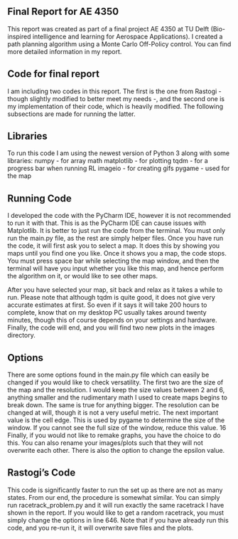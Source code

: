 ## Final Report for AE 4350
This report was created as part of a final project AE 4350 at TU Delft (Bio-inspired intelligence and learning for Aerospace Applications). I created a path planning algorithm using a Monte Carlo Off-Policy control. You can find more detailed information in my report.

## Code for final report
I am including two codes in this report. The first is the one from Rastogi - though slightly modified
to better meet my needs -, and the second one is my implementation of their code, which is heavily
modified. The following subsections are made for running the latter.

## Libraries
To run this code I am using the newest version of Python 3 along with some libraries:
numpy - for array math
matplotlib - for plotting
tqdm - for a progress bar when running RL
imageio - for creating gifs
pygame - used for the map


## Running Code
I developed the code with the PyCharm IDE, however it is not recommended to run it with that.
This is as the PyCharm IDE can cause issues with Matplotlib. It is better to just run the code from the
terminal. You must only run the main.py file, as the rest are simply helper files.
Once you have run the code, it will first ask you to select a map. It does this by showing you maps
until you find one you like. Once it shows you a map, the code stops. You must press space bar while
selecting the map window, and then the terminal will have you input whether you like this map, and
hence perform the algorithm on it, or would like to see other maps.

After you have selected your map, sit back and relax as it takes a while to run. Please note that
although tqdm is quite good, it does not give very accurate estimates at first. So even if it says it will
take 200 hours to complete, know that on my desktop PC usually takes around twenty minutes, though
this of course depends on your settings and hardware. Finally, the code will end, and you will find two
new plots in the images directory.


## Options
There are some options found in the main.py file which can easily be changed if you would like to
check versatility. The first two are the size of the map and the resolution. I would keep the size values
between 2 and 6, anything smaller and the rudimentary math I used to create maps begins to break
down. The same is true for anything bigger. The resolution can be changed at will, though it is not a
very useful metric.
The next important value is the cell edge. This is used by pygame to determine the size of the
window. If you cannot see the full size of the window, reduce this value.
16
Finally, if you would not like to remake graphs, you have the choice to do this. You can also rename
your images/plots such that they will not overwrite each other.
There is also the option to change the epsilon value.


## Rastogi’s Code
This code is significantly faster to run the set up as there are not as many states. From our end, the
procedure is somewhat similar. You can simply run racetrack_problem.py and it will run exactly the
same racetrack I have shown in the report.
If you would like to get a random racetrack, you must simply change the options in line 646. Note
that if you have already run this code, and you re-run it, it will overwrite save files and the plots.
